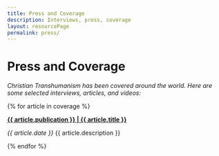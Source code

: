 ```yaml
---
title: Press and Coverage
description: Interviews, press, coverage
layout: resourcePage
permalink: press/
---
```


# Press and Coverage

_Christian Transhumanism has been covered around the world. Here are some selected interviews, articles, and videos:_

{% for article in coverage %}
<section>
<b><a href="{{ article.url }}">{{ article.publication }} | {{ article.title }}</a></b>
<p><em>{{ article.date }}</em> {{ article.description }}</p>
</section>
{% endfor %}
